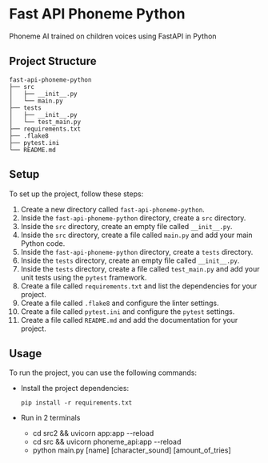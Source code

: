 # Fast API Phoneme Python

Phoneme AI trained on children voices using FastAPI in Python

## Project Structure

```
fast-api-phoneme-python
├── src
│   ├── __init__.py
│   └── main.py
├── tests
│   ├── __init__.py
│   └── test_main.py
├── requirements.txt
├── .flake8
├── pytest.ini
└── README.md
```

## Setup

To set up the project, follow these steps:

1. Create a new directory called `fast-api-phoneme-python`.
2. Inside the `fast-api-phoneme-python` directory, create a `src` directory.
3. Inside the `src` directory, create an empty file called `__init__.py`.
4. Inside the `src` directory, create a file called `main.py` and add your main Python code.
5. Inside the `fast-api-phoneme-python` directory, create a `tests` directory.
6. Inside the `tests` directory, create an empty file called `__init__.py`.
7. Inside the `tests` directory, create a file called `test_main.py` and add your unit tests using the `pytest` framework.
8. Create a file called `requirements.txt` and list the dependencies for your project.
9. Create a file called `.flake8` and configure the linter settings.
10. Create a file called `pytest.ini` and configure the `pytest` settings.
11. Create a file called `README.md` and add the documentation for your project.

## Usage

To run the project, you can use the following commands:

- Install the project dependencies:
  ```
  pip install -r requirements.txt
  ```

- Run in 2 terminals
  - cd src2 && uvicorn app:app --reload
  - cd src && uvicorn phoneme_api:app --reload
  - python main.py [name] [character_sound] [amount_of_tries]
